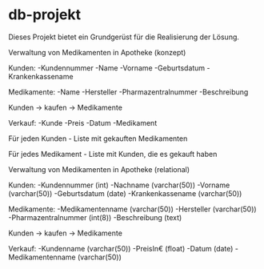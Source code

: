 # db-projekt
Dieses Projekt bietet ein Grundgerüst für die Realisierung der Lösung.


Verwaltung von Medikamenten in Apotheke (konzept)

Kunden:
	-Kundennummer
	-Name
	-Vorname
	-Geburtsdatum
	-Krankenkassename

Medikamente:
	-Name
	-Hersteller
	-Pharmazentralnummer
	-Beschreibung

Kunden -> kaufen -> Medikamente

Verkauf:
	-Kunde
	-Preis
	-Datum
	-Medikament

Für jeden Kunden - Liste mit gekauften Medikamenten

Für jedes Medikament - Liste mit Kunden, die es gekauft haben


Verwaltung von Medikamenten in Apotheke (relational)

Kunden:
	-Kundennummer (int)
	-Nachname (varchar(50))
	-Vorname (varchar(50))
	-Geburtsdatum (date)
	-Krankenkassename (varchar(50))

Medikamente:
	-Medikamentenname (varchar(50))
	-Hersteller (varchar(50))
	-Pharmazentralnummer (int(8))
	-Beschreibung (text)

Kunden -> kaufen -> Medikamente

Verkauf:
	-Kundenname (varchar(50))
	-PreisIn€ (float)
	-Datum (date)
	-Medikamentenname (varchar(50))
